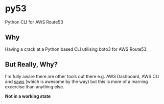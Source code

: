 # py53

Python CLI for AWS Route53


## Why

Having a crack at a Python based CLI utilising boto3 for AWS Route53


## But Really, Why?

I'm fully aware there are other tools out there e.g. AWS Dashboard, AWS CLI and [saws](https://github.com/donnemartin/saws) (which is awesome by the way) but this is more of a learning excercise than anything else.

**Not in a working state**